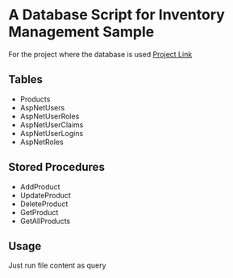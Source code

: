 # A Database Script for Inventory Management Sample
For the project where the database is used  [Project Link](https://github.com/VeliGorgulu/product-management-mvc-sample)


## Tables
- Products
- AspNetUsers
- AspNetUserRoles
- AspNetUserClaims
- AspNetUserLogins
- AspNetRoles

## Stored Procedures
- AddProduct
- UpdateProduct
- DeleteProduct
- GetProduct
- GetAllProducts

## Usage

Just run file content as query 
